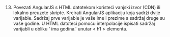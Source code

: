 13)	Povezati AngularJS s HTML datotekom koristeći vanjski izvor (CDN) ili lokalno  preuzete skripte. Kreirati AngularJS aplikaciju koja sadrži dvije varijable. Sadržaj prve varijable je vaše ime i prezime a sadržaj druge su vaše godine. U HTML datoteci pomoću interpolacije ispisati sadržaj varijabli u obliku '<Ime Prezime> ima <godine> godina.' unutar < h1 > elementa. 

